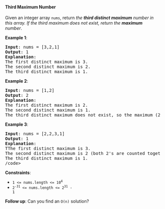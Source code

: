 #### Third Maximum Number

Given an integer array  `nums`, return  _the  **third distinct maximum**  number in this array. If the third maximum does not exist, return the  **maximum**  number_.

**Example 1**:
<pre><b>Input</b>: nums = [3,2,1]
<b>Output</b>: 1
<b>Explanation</b>:
The first distinct maximum is 3.
The second distinct maximum is 2.
The third distinct maximum is 1.
</pre>

**Example 2**:
<pre><b>Input</b>: nums = [1,2]
<b>Output</b>: 2
<b>Explanation</b>:
The first distinct maximum is 2.
The second distinct maximum is 1.
The third distinct maximum does not exist, so the maximum (2) is returned instead.
</pre>

**Example 3**:
<pre><b>Input</b>: nums = [2,2,3,1]
<b>Output</b>: 1
<b>Explanation</b>:
TThe first distinct maximum is 3.
The second distinct maximum is 2 (both 2's are counted together since they have the same value).
The third distinct maximum is 1.
/code></pre>

**Constraints**:
* <code>1 <= nums.length <= 10<sup>4</sup></code>
* <code>2<sup>-31</sup> <= nums.length <= 2<sup>31</sup> - 1</code>

**Follow up**: Can you find an `O(n)` solution?
